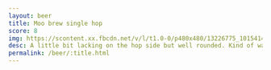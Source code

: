 ```yaml
---
layout: beer
title: Moo brew single hop
score: 8
img: https://scontent.xx.fbcdn.net/v/l/t1.0-0/p480x480/13226775_10154147278083745_8353755751636156502_n.jpg?oh=a5611161ad531a0ab930362a1dee9c87&oe=5876A2C2
desc: A little bit lacking on the hop side but well rounded. Kind of want to know what hop and malt they use
permalink: /beer/:title.html
---
```

